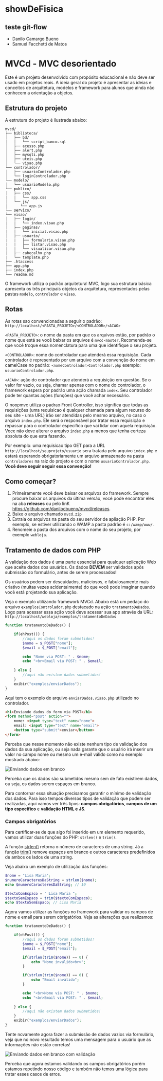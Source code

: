 # showDeFisica

## teste git-flow
- Danilo Camargo Bueno
- Samuel Facchetti de Matos


MVCd - MVC desorientado
=======

Este é um projeto desenvolvido com propósito educacional e não deve ser usado em projetos reais. A ideia geral do projeto é apresentar as ideias e conceitos de arquitetura, modelos e framework para alunos que ainda não conhecem a orientação a objetos.
 
## Estrutura do projeto
A estrutura do projeto é ilustrada abaixo:

    mvcd/
    ├── biblioteca/
    │   ├── bd/
    |   |   └── script_banco.sql
    │   ├── acesso.php
    │   ├── alert.php
    │   ├── mysqli.php
    │   ├── uteis.php
    │   └── visao.php
    └── controlador/
    │   ├── usuarioControlador.php
    │   └── loginControlador.php
    └── modelo/
    │   └── usuarioModelo.php
    └── publico/
    │   ├── css/
    |   |   └── app.css
    │   └── js/
    |      └── app.js
    └── servico/
    └── visao/
    │   ├── login/
    |   |   └── index.visao.php
    │   ├── paginas/
    |   |   └── inicial.visao.php
    │   ├── usuario/
    |   |   ├── formulario.visao.php
    |   |   ├── listar.visao.php
    |   |   └── visualizar.visao.php
    |   ├── cabecalho.php
    |   └── template.php
    ├── .htaccess
    ├── app.php
    ├── index.php
    └── readme.md

O framework utiliza o padrão arquitetural MVC, logo sua estrutura básica apresenta os três principais objetos da arquitetura, representados pelas pastas `modelo`, `controlador` e `visao`. 

## Rotas
As rotas sao convencionadas a seguir o padrão:
`http://localhost/<PASTA_PROJETO>/<CONTROLADOR>/<ACAO>`

`<PASTA_PROJETO>`: o nome da pasta em que os arquivos estão, por padrão o nome que está se você baixar os arquivos é `mvcd-master`. Recomenda-se que você troque essa nomenclatura para uma que identifique o seu projeto.

`<CONTROLADOR>`: nome do controlador que atenderá essa requisição. Cada controlador é representado por um arquivo com a convenção do nome em camelCase no padrão: `<nomeControlador>Controlador.php` exemplo: `usuarioControlador.php`.

`<ACAO>`: ação do controlador que atenderá a requisição em questão. Se o valor for vazio, ou seja, chamar apenas com o nome do controlador, o framework espera por padrão uma ação chamada `index`. Seu controlador pode ter quantas ações (funções) que você achar necessário.

O noopmvc utiliza o padrao Front Controller, isso significa que todas as requisições (uma requisicao é qualquer chamada para algum recurso do seu site - uma URL) irão ser atendidas pelo mesmo arquivo, no caso o arquivo `index.php`. Ele será o responsável por tratar essa requisição e repassar para o controlador específico que vai lidar com aquela requisição. Voce não deve alterar o arquivo `index.php` a menos que tenha certeza absoluta do que esta fazendo.

Por exemplo: uma requisicao tipo GET para a URL `http://localhost/seuprojeto/usuario` sera tratada pelo arquivo `index.php` e estará esperando obrigatoriamente um arquivo armazenado na pasta `controladores` na raiz do projeto e com o nome `usuarioControlador.php`. **Você deve seguir seguir essa convenção!**

## Como começar?

1. Primeiramente você deve baixar os arquivos do framework. Sempre procure baixar os arquivos da última versão, você pode encontrar eles na aba **releases** ou pelo linK https://github.com/danilocbueno/mvcd/releases.
2. Baixe o arquivo chamado `mvcd.zip`
3. Extraia os arquivos na pasta do seu servidor de apliação PHP. Por exemplo, se estiver utilizando o WAMP a pasta padrão é `c:/wamp/www/`.
4. Renomeie a pasta dos arquivos com o nome do seu projeto, por exemplo `webloja`.

## Tratamento de dados com PHP

A validação dos dados é uma parte essencial para qualquer aplicação Web que aceite dados dos usuários. Os dados **DEVEM** ser validados após submissão do formulário, antes de serem processados! 

Os usuários podem ser descuidados, maliciosos, e fabulosamente mais criativo (muitas vezes acidentalmente) do que você pode imaginar quando você está projetando sua aplicação.

Veja o exemplo utilizando framework MVCd. Abaixo está um pedaço do arquivo `exemplosControlador.php` destacado na ação `tratamentoDeDados`. Logo para acessar essa ação você deve acessar sua app através da URL: `http://localhost/webloja/exemplos/tratamentoDeDados`

```php
function tratamentoDeDados() {

    if(ehPost()) {
        //aqui os dados foram submetidos!
        $nome = $_POST["nome"];
        $email = $_POST["email"];

        echo "Nome via POST: " . $nome;
        echo "<br>Email via POST: " . $email;
        
    } else {
        //aqui não existem dados submetidos!
    }
    exibir("exemplos/enviarDados");
}
```

Aqui tem o exemplo do arquivo `enviarDados.visao.php` utilizado no controlador.

```html
<h1>Enviando dados do form via POST</h1>
<form method="post" action="">
    nome: <input type="text" name="nome">
    email: <input type="text" name="email">
    <button type="submit">enviar</button>
</form>
```
Perceba que nesse momento não existe nenhum tipo de validação dos dados da sua aplicação, ou seja nada garante que o usuário irá inserir um valor no campo nome ou mesmo um e-mail válido como no exemplo mostrado abaixo:

![Enviando dados em branco](publico/upload/tutorial/tratamentoDados.submissaoDadosVazios.gif)

Perceba que os dados são submetidos mesmo sem de fato existirem dados, ou seja, os dados serem espaços em branco. 

Para contornar essa situação precisamos garantir o mínimo de validação dos dados. Para isso tempos diversos tipos de validação que podem ser realizadas, aqui vamos ver três tipos: **campos obrigatórios**, **campos de um tipo específico** e **validação HTML e JS**.

### Campos obrigatórios
Para certificar-se de que algo foi inserido em um elemento requerido, vamos utilizar duas funções do PHP: `strlen()` e `trim()`.

A função [strlen()](https://www.php.net/manual/pt_BR/function.strlen.php) retorna o número de caracteres de uma string. Já a função [trim()](https://www.php.net/manual/pt_BR/function.trim.php) remove espaços em branco e outros caracteres predefinidos de ambos os lados de uma string.

Veja abaixo um exemplo de utilização das funções:

```php
$nome = "Lisa Maria";
$numeroCaracteresDaString = strlen($nome);
echo $numeroCaracteresDaString; // 10

$textoComEspaco = " Lisa Maria ";
$textoSemEspaco = trim($textoComEspaco);
echo $textoSemEspaco; // Lisa Maria
```
Agora vamos utilizar as funções no framework para validar os campos de nome e email para serem obrigatórios. Veja as alterações que realizamos:

```php
function tratamentoDeDados() {

    if(ehPost()) {
        //aqui os dados foram submetidos!
        $nome = $_POST["nome"];
        $email = $_POST["email"];

        if(strlen(trim($nome)) == 0) {
            echo "Nome inválido<br>";
        }

        if(strlen(trim($nome)) == 0) {
            echo "Email inválido";
        }

        echo "<br>Nome via POST: " . $nome;
        echo "<br>Email via POST: " . $email;
        
    } else {
        //aqui não existem dados submetidos!
    }
    exibir("exemplos/enviarDados");
}
``` 
Tente novamente agora fazer a submissão de dados vazios via formulário, veja que no novo resultado temos uma mensagem para o usuário que as informações não estão corretas!

![Enviando dados em branco com validação](publico/upload/tutorial/tratamentoDados.submissaoDadosVaziosComValidacao.gif)

Perceba que agora estamos validando os campos obrigatórios porém estamos repetindo nosso código e também não temos uma lógica para tratar esses casos de erros.